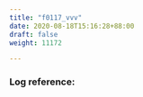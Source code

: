 ```yaml
---
title: "f0117_vvv"
date: 2020-08-18T15:16:28+88:00
draft: false
weight: 11172

---
```


### Log reference: <no value>

```
